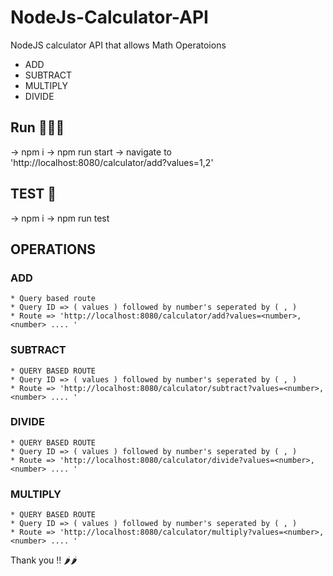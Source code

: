 # NodeJs-Calculator-API
NodeJS calculator API that allows
  Math Operatoions
   * ADD 
   * SUBTRACT
   * MULTIPLY
   * DIVIDE
   
## Run 🏃🏽‍♀️
  
  -> npm i 
  -> npm run start 
  -> navigate to 'http://localhost:8080/calculator/add?values=1,2'
  
## TEST 🧪

  -> npm i 
  -> npm run test
  

## OPERATIONS
  
  ### ADD
    
    * Query based route
    * Query ID => ( values ) followed by number's seperated by ( , )
    * Route => 'http://localhost:8080/calculator/add?values=<number>,<number> .... '
    
    
 ### SUBTRACT
    
    * QUERY BASED ROUTE
    * Query ID => ( values ) followed by number's seperated by ( , )
    * Route => 'http://localhost:8080/calculator/subtract?values=<number>,<number> .... '
    
    
 ### DIVIDE
    
    * QUERY BASED ROUTE
    * Query ID => ( values ) followed by number's seperated by ( , )
    * Route => 'http://localhost:8080/calculator/divide?values=<number>,<number> .... '
    
    
 ### MULTIPLY
    
    * QUERY BASED ROUTE
    * Query ID => ( values ) followed by number's seperated by ( , )
    * Route => 'http://localhost:8080/calculator/multiply?values=<number>,<number> .... '


Thank you !! 🌶️🌶️
